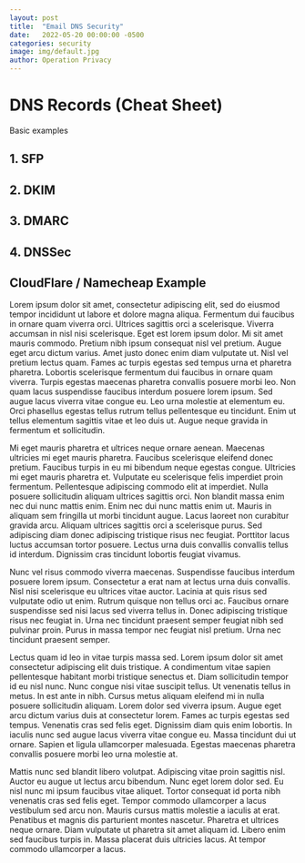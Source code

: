 ```yaml
---
layout: post
title:  "Email DNS Security"
date:   2022-05-20 00:00:00 -0500
categories: security
image: img/default.jpg
author: Operation Privacy
---
```


# DNS Records (Cheat Sheet)

Basic examples

## 1. SFP

## 2. DKIM

## 3. DMARC

## 4. DNSSec

## CloudFlare / Namecheap Example



Lorem ipsum dolor sit amet, consectetur adipiscing elit, sed do eiusmod tempor incididunt ut labore et dolore magna aliqua. Fermentum dui faucibus in ornare quam viverra orci. Ultrices sagittis orci a scelerisque. Viverra accumsan in nisl nisi scelerisque. Eget est lorem ipsum dolor. Mi sit amet mauris commodo. Pretium nibh ipsum consequat nisl vel pretium. Augue eget arcu dictum varius. Amet justo donec enim diam vulputate ut. Nisl vel pretium lectus quam. Fames ac turpis egestas sed tempus urna et pharetra pharetra. Lobortis scelerisque fermentum dui faucibus in ornare quam viverra. Turpis egestas maecenas pharetra convallis posuere morbi leo. Non quam lacus suspendisse faucibus interdum posuere lorem ipsum. Sed augue lacus viverra vitae congue eu. Leo urna molestie at elementum eu. Orci phasellus egestas tellus rutrum tellus pellentesque eu tincidunt. Enim ut tellus elementum sagittis vitae et leo duis ut. Augue neque gravida in fermentum et sollicitudin.


Mi eget mauris pharetra et ultrices neque ornare aenean. Maecenas ultricies mi eget mauris pharetra. Faucibus scelerisque eleifend donec pretium. Faucibus turpis in eu mi bibendum neque egestas congue. Ultricies mi eget mauris pharetra et. Vulputate eu scelerisque felis imperdiet proin fermentum. Pellentesque adipiscing commodo elit at imperdiet. Nulla posuere sollicitudin aliquam ultrices sagittis orci. Non blandit massa enim nec dui nunc mattis enim. Enim nec dui nunc mattis enim ut. Mauris in aliquam sem fringilla ut morbi tincidunt augue. Lacus laoreet non curabitur gravida arcu. Aliquam ultrices sagittis orci a scelerisque purus. Sed adipiscing diam donec adipiscing tristique risus nec feugiat. Porttitor lacus luctus accumsan tortor posuere. Lectus urna duis convallis convallis tellus id interdum. Dignissim cras tincidunt lobortis feugiat vivamus.


Nunc vel risus commodo viverra maecenas. Suspendisse faucibus interdum posuere lorem ipsum. Consectetur a erat nam at lectus urna duis convallis. Nisl nisi scelerisque eu ultrices vitae auctor. Lacinia at quis risus sed vulputate odio ut enim. Rutrum quisque non tellus orci ac. Faucibus ornare suspendisse sed nisi lacus sed viverra tellus in. Donec adipiscing tristique risus nec feugiat in. Urna nec tincidunt praesent semper feugiat nibh sed pulvinar proin. Purus in massa tempor nec feugiat nisl pretium. Urna nec tincidunt praesent semper.

Lectus quam id leo in vitae turpis massa sed. Lorem ipsum dolor sit amet consectetur adipiscing elit duis tristique. A condimentum vitae sapien pellentesque habitant morbi tristique senectus et. Diam sollicitudin tempor id eu nisl nunc. Nunc congue nisi vitae suscipit tellus. Ut venenatis tellus in metus. In est ante in nibh. Cursus metus aliquam eleifend mi in nulla posuere sollicitudin aliquam. Lorem dolor sed viverra ipsum. Augue eget arcu dictum varius duis at consectetur lorem. Fames ac turpis egestas sed tempus. Venenatis cras sed felis eget. Dignissim diam quis enim lobortis. In iaculis nunc sed augue lacus viverra vitae congue eu. Massa tincidunt dui ut ornare. Sapien et ligula ullamcorper malesuada. Egestas maecenas pharetra convallis posuere morbi leo urna molestie at.

Mattis nunc sed blandit libero volutpat. Adipiscing vitae proin sagittis nisl. Auctor eu augue ut lectus arcu bibendum. Nunc eget lorem dolor sed. Eu nisl nunc mi ipsum faucibus vitae aliquet. Tortor consequat id porta nibh venenatis cras sed felis eget. Tempor commodo ullamcorper a lacus vestibulum sed arcu non. Mauris cursus mattis molestie a iaculis at erat. Penatibus et magnis dis parturient montes nascetur. Pharetra et ultrices neque ornare. Diam vulputate ut pharetra sit amet aliquam id. Libero enim sed faucibus turpis in. Massa placerat duis ultricies lacus. At tempor commodo ullamcorper a lacus.

